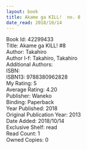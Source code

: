 ```yaml
---
layout: book
title: Akame ga KILL!  no. 8
date_read: 2018/10/14
---
```


Book Id: 42299433<br />
Title: Akame ga KILL! #8<br />
Author: Takahiro<br />
Author l-f: Takahiro, Takahiro<br />
Additional Authors: <br />
ISBN: <br />
ISBN13: 9788380962828<br />
My Rating: 5<br />
Average Rating: 4.20<br />
Publisher: Waneko<br />
Binding: Paperback<br />
Year Published: 2018<br />
Original Publication Year: 2013<br />
Date Added: 2018/10/14<br />
Exclusive Shelf: read<br />
Read Count: 1<br />
Owned Copies: 0<br />

